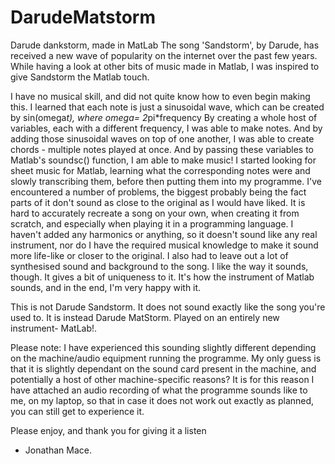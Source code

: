 # DarudeMatstorm
Darude dankstorm, made in MatLab
The song 'Sandstorm', by Darude, has received a new wave of popularity on the internet over the past few years.
While having a look at other bits of music made in Matlab, I was inspired to give Sandstorm the Matlab touch.

I have no musical skill, and did not quite know how to even begin making this.
I learned that each note is just a sinusoidal wave, which can be created by sin(omega*t), where omega= 2*pi*frequency
By creating a whole host of variables, each with a different frequency, I was able to make notes.
And by adding those sinusoidal waves on top of one another, I was able to create chords - multiple notes played at once.
And by passing these variables to Matlab's soundsc() function, I am able to make music!
I started looking for sheet music for Matlab, learning what the corresponding notes were and slowly transcribing them, before 
then putting them into my programme.
I've encountered a number of problems, the biggest probably being the fact parts of it don't sound as close to the original as I would have liked.
It is hard to accurately recreate a song on your own, when creating it from scratch, and especially when playing it in a programming language.
I haven't added any harmonics or anything, so it doesn't sound like any real instrument, nor do I have the required musical knowledge to make it sound more life-like 
or closer to the original. I also had to leave out a lot of synthesised sound and background to the song.
I like the way it sounds, though. It gives a bit of uniqueness to it. It's how the instrument of Matlab sounds, and in the end, I'm very happy with it.

This is not Darude Sandstorm. It does not sound exactly like the song you're used to.
It is instead Darude MatStorm. Played on an entirely new instrument- MatLab!.

Please note: I have experienced this sounding slightly different depending on the machine/audio equipment running the programme.
My only guess is that it is slightly dependant on the sound card present in the machine, and potentially a host of other
machine-specific reasons?
It is for this reason I have attached an audio recording of what the programme sounds like to me, on my laptop, so that in case it does not work out
exactly as planned, you can still get to experience it.

Please enjoy, and thank you for giving it a listen

 - Jonathan Mace.